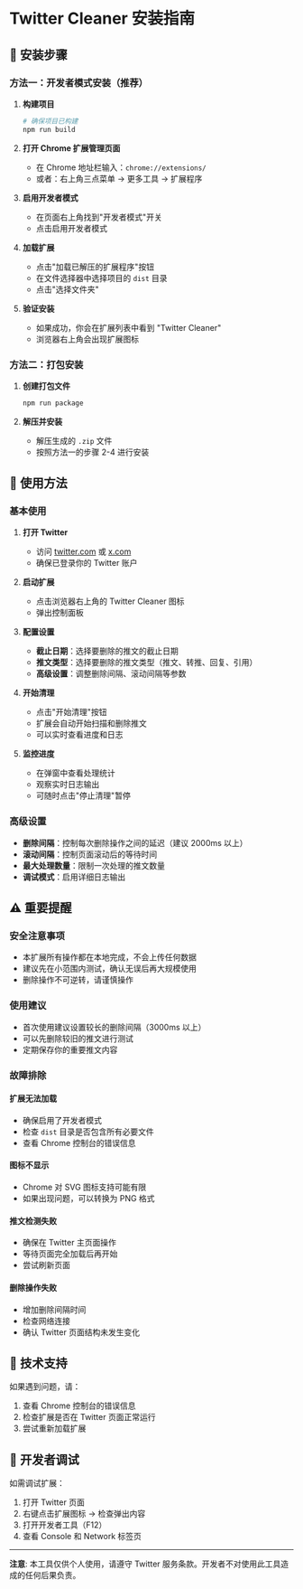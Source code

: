 # Twitter Cleaner 安装指南

## 🔧 安装步骤

### 方法一：开发者模式安装（推荐）

1. **构建项目**
   ```bash
   # 确保项目已构建
   npm run build
   ```

2. **打开 Chrome 扩展管理页面**
   - 在 Chrome 地址栏输入：`chrome://extensions/`
   - 或者：右上角三点菜单 → 更多工具 → 扩展程序

3. **启用开发者模式**
   - 在页面右上角找到"开发者模式"开关
   - 点击启用开发者模式

4. **加载扩展**
   - 点击"加载已解压的扩展程序"按钮
   - 在文件选择器中选择项目的 `dist` 目录
   - 点击"选择文件夹"

5. **验证安装**
   - 如果成功，你会在扩展列表中看到 "Twitter Cleaner"
   - 浏览器右上角会出现扩展图标

### 方法二：打包安装

1. **创建打包文件**
   ```bash
   npm run package
   ```

2. **解压并安装**
   - 解压生成的 `.zip` 文件
   - 按照方法一的步骤 2-4 进行安装

## 🎯 使用方法

### 基本使用

1. **打开 Twitter**
   - 访问 [twitter.com](https://twitter.com) 或 [x.com](https://x.com)
   - 确保已登录你的 Twitter 账户

2. **启动扩展**
   - 点击浏览器右上角的 Twitter Cleaner 图标
   - 弹出控制面板

3. **配置设置**
   - **截止日期**：选择要删除的推文的截止日期
   - **推文类型**：选择要删除的推文类型（推文、转推、回复、引用）
   - **高级设置**：调整删除间隔、滚动间隔等参数

4. **开始清理**
   - 点击"开始清理"按钮
   - 扩展会自动开始扫描和删除推文
   - 可以实时查看进度和日志

5. **监控进度**
   - 在弹窗中查看处理统计
   - 观察实时日志输出
   - 可随时点击"停止清理"暂停

### 高级设置

- **删除间隔**：控制每次删除操作之间的延迟（建议 2000ms 以上）
- **滚动间隔**：控制页面滚动后的等待时间
- **最大处理数量**：限制一次处理的推文数量
- **调试模式**：启用详细日志输出

## ⚠️ 重要提醒

### 安全注意事项
- 本扩展所有操作都在本地完成，不会上传任何数据
- 建议先在小范围内测试，确认无误后再大规模使用
- 删除操作不可逆转，请谨慎操作

### 使用建议
- 首次使用建议设置较长的删除间隔（3000ms 以上）
- 可以先删除较旧的推文进行测试
- 定期保存你的重要推文内容

### 故障排除

#### 扩展无法加载
- 确保启用了开发者模式
- 检查 `dist` 目录是否包含所有必要文件
- 查看 Chrome 控制台的错误信息

#### 图标不显示
- Chrome 对 SVG 图标支持可能有限
- 如果出现问题，可以转换为 PNG 格式

#### 推文检测失败
- 确保在 Twitter 主页面操作
- 等待页面完全加载后再开始
- 尝试刷新页面

#### 删除操作失败
- 增加删除间隔时间
- 检查网络连接
- 确认 Twitter 页面结构未发生变化

## 📝 技术支持

如果遇到问题，请：
1. 查看 Chrome 控制台的错误信息
2. 检查扩展是否在 Twitter 页面正常运行
3. 尝试重新加载扩展

## 🔧 开发者调试

如需调试扩展：
1. 打开 Twitter 页面
2. 右键点击扩展图标 → 检查弹出内容
3. 打开开发者工具（F12）
4. 查看 Console 和 Network 标签页

---

**注意**: 本工具仅供个人使用，请遵守 Twitter 服务条款。开发者不对使用此工具造成的任何后果负责。